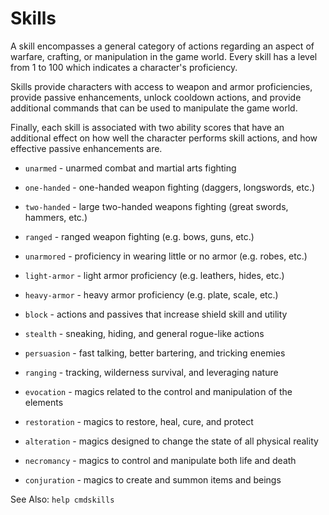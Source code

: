 # Skills
A skill encompasses a general category of actions regarding an aspect of
warfare, crafting, or manipulation in the game world. Every skill has a level
from 1 to 100 which indicates a character's proficiency.

Skills provide characters with access to weapon and armor proficiencies, provide
passive enhancements, unlock cooldown actions, and provide additional commands
that can be used to manipulate the game world.

Finally, each skill is associated with two ability scores that have an
additional effect on how well the character performs skill actions, and how
effective passive enhancements are.

* `unarmed` - unarmed combat and martial arts fighting
* `one-handed` - one-handed weapon fighting (daggers, longswords, etc.)
* `two-handed` - large two-handed weapons fighting (great swords, hammers, etc.)
* `ranged` - ranged weapon fighting (e.g. bows, guns, etc.)

* `unarmored` - proficiency in wearing little or no armor (e.g. robes, etc.)
* `light-armor` - light armor proficiency (e.g. leathers, hides, etc.)
* `heavy-armor` - heavy armor proficiency (e.g. plate, scale, etc.)
* `block` - actions and passives that increase shield skill and utility

* `stealth` - sneaking, hiding, and general rogue-like actions
* `persuasion` - fast talking, better bartering, and tricking enemies
* `ranging` - tracking, wilderness survival, and leveraging nature

* `evocation` - magics related to the control and manipulation of the elements
* `restoration` - magics to restore, heal, cure, and protect
* `alteration` - magics designed to change the state of all physical reality
* `necromancy` - magics to control and manipulate both life and death
* `conjuration` - magics to create and summon items and beings

See Also: `help cmdskills`
